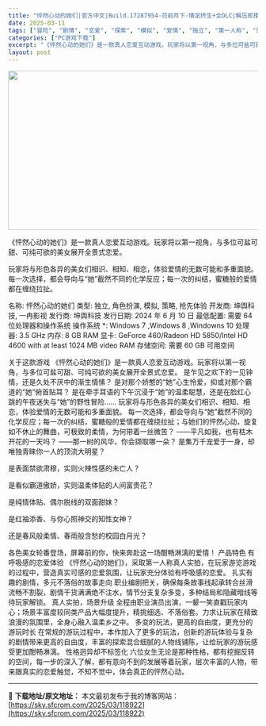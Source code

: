 ```yaml
---
title: "怦然心动的她们|官方中文|Build.17287954-花前月下-情定终生+全DLC|解压即撸|"
date: 2025-03-11
tags: ["冒险", "剧情", "恋爱", "探索", "模拟", "爱情", "独立", "第一人称", "策略"]
categories: ["PC游戏下载"]
excerpt: "《怦然心动的她们》是一款真人恋爱互动游戏。玩家将以第一视角，与多位可盐可甜、可纯可欲的美女展开全景式恋爱。 玩家将与形色各异的美女们相识、相知、相恋，体验爱情的无数可能和多重面貌。每一次选择，都会导向与“她”截然不同的化学反应；每一次的纠结，蜜糖般的爱情都在缠绕拉扯。 名称: 怦然心动的她们 类型:&hellip;"
layout: post
---
```


<img class="aligncenter size-full wp-image-118890" src="https://sky.sfcrom.com/wp-content/uploads/2025/03/2025031112512326.webp" alt="" width="570" height="321" />

《怦然心动的她们》是一款真人恋爱互动游戏。玩家将以第一视角，与多位可盐可甜、可纯可欲的美女展开全景式恋爱。

玩家将与形色各异的美女们相识、相知、相恋，体验爱情的无数可能和多重面貌。每一次选择，都会导向与“她”截然不同的化学反应；每一次的纠结，蜜糖般的爱情都在缠绕拉扯。

名称: 怦然心动的她们
类型: 独立, 角色扮演, 模拟, 策略, 抢先体验
开发商: 坤舆科技, 一冉影视
发行商: 坤舆科技
发行日期: 2024 年 6 月 10 日
最低配置:
需要 64 位处理器和操作系统
操作系统 *: Windows 7 ,Windows 8 ,Windowns 10
处理器: 3.5 GHz
内存: 8 GB RAM
显卡: GeForce 460/Radeon HD 5850/Intel HD 4600 with at least 1024 MB video RAM
存储空间: 需要 60 GB 可用空间

关于这款游戏
《怦然心动的她们》是一款真人恋爱互动游戏。玩家将以第一视角，与多位可盐可甜、可纯可欲的美女展开全景式恋爱。
是乍见之欢下的一见钟情，还是久处不厌中的渐生情愫？
是对那个娇憨的“她”心生怜爱，抑或对那个霸道的“她”俯首贴耳？
是在牵手耳语的下午沉浸于“她”的温柔聪慧，还是在脸红心跳的午夜迷失与“她”的野性冒险……
玩家将与形色各异的美女们相识、相知、相恋，体验爱情的无数可能和多重面貌。
每一次选择，都会导向与“她”截然不同的化学反应；每一次的纠结，蜜糖般的爱情都在缠绕拉扯；与她们的怦然心动，旋复如不休止的舞曲，可极致的柔情，为何带着一丝微苦？
——平凡如我，也有枯木开花的一天吗？
——那一树的风华，你会撷取哪一朵？
是集万千宠爱于一身，却唯独青睐你一人的顶流大明星？

是表面禁欲肃穆，实则火辣性感的未亡人？

是看似霸道傲娇，实则温柔体贴的人间富贵花？

是纯情体贴、偶尔脱线的双面甜妹？

是红袖添香、与你心照神交的知性女神？

还是春风般柔情、春雨般含愁的校园白月光？

各色美女轮番登场，屏幕前的你，快来奔赴这一场酣畅淋漓的爱情！
产品特色
有呼吸感的恋爱体验
《怦然心动的她们》，采取第一人称真人实拍，在玩家游览游戏的过程中，营造真实可感的恋爱氛围，让玩家充分体验有呼吸感的恋爱。
扎实有趣的剧情，多元不落俗的故事走向
职业编剧把关，确保每条故事线起承转合丝滑流畅不割裂，剧情干货满满绝不注水，情节分支复杂多变，多种结局和隐藏暗线等待玩家解锁。
真人实拍，场景升级
全程由职业演员出演，一颦一笑直戳玩家内心；场景丰富度较同类产品大幅度提升，精挑细选、不落俗套。力求让玩家在精致浪漫的氛围里，全身心融入温柔乡之中。
多变的玩法，更高的自由度，更充分的游玩时长
在常规的游玩过程中，本作加入了更多的玩法，创新的游玩体验与复杂的剧情带来更高的自由度，丰富的探索混合细腻的人物线铺陈，让给玩家的游玩感受更加酣畅淋漓。
性格迥异却不标签化
六位女生无论是那种性格，都有挖掘反转的空间，每一步的深入了解，都有意向不到的发展等着玩家，层次丰富的人物，带来跟真实的恋爱触觉，不知不觉中，体会真正的怦然心动。

---
📖 **下载地址/原文地址：** 本文最初发布于我的博客网站：[https://sky.sfcrom.com/2025/03/118922](https://sky.sfcrom.com/2025/03/118922)
